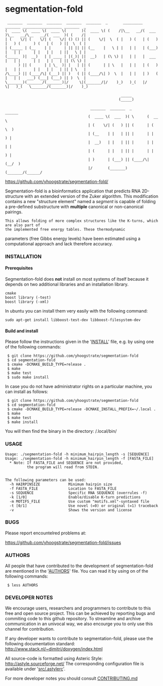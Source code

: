 # segmentation-fold #

	 _______  _______  _______  _______  _______  _       _________ _______ __________________ _______  _       
	(  ____ \(  ____ \(  ____ \(       )(  ____ \( (    /|\__   __/(  ___  )\__   __/\__   __/(  ___  )( (    /|
	| (    \/| (    \/| (    \/| () () || (    \/|  \  ( |   ) (   | (   ) |   ) (      ) (   | (   ) ||  \  ( |
	| (_____ | (__    | |      | || || || (__    |   \ | |   | |   | (___) |   | |      | |   | |   | ||   \ | |
	(_____  )|  __)   | | ____ | |(_)| ||  __)   | (\ \) |   | |   |  ___  |   | |      | |   | |   | || (\ \) |
	      ) || (      | | \_  )| |   | || (      | | \   |   | |   | (   ) |   | |      | |   | |   | || | \   |
	/\____) || (____/\| (___) || )   ( || (____/\| )  \  |   | |   | )   ( |   | |   ___) (___| (___) || )  \  |
	\_______)(_______/(_______)|/     \|(_______/|/    )_)   )_(   |/     \|   )_(   \_______/(_______)|/    )_)
	                                                                                                            
	                                                     _____                                                  
	                                                    (_____)                                                 
	                                                                                                            
	                                       _______  _______  _        ______                                    
	                                      (  ____ \(  ___  )( \      (  __  \                                   
	                                      | (    \/| (   ) || (      | (  \  )                                  
	                                      | (__    | |   | || |      | |   ) |                                  
	                                      |  __)   | |   | || |      | |   | |                                  
	                                      | (      | |   | || |      | |   ) |                                  
	                                      | )      | (___) || (____/\| (__/  )                                  
	                                      |/       (_______)(_______/(______/                                   

<https://github.com/yhoogstrate/segmentation-fold/>

Segmentation-fold is a bioinformatics application that predicts RNA 2D-structure
with an extended version of the Zuker algorithm. This modification contains a new "structure element"
named a *segment* is capable of folding a pre-defined substructure with **multiple** canonical
or non-canonical pairings.

	This allows folding of more complex structures like the K-turns, which are also part of
	the implemented free energy tables. These thermodynamic
parameters (free Gibbs energy levels) have been estimated using a
computational approach and lack therefore accuracy.


### INSTALLATION ###

#### Prerequisites ####

Segmentation-fold does **not** install on most systems of itself because
it depends on two additional libraries and an installation library.

	cmake
	boost library (-test)
	boost library (-xml)

In ubuntu you can install them very easily with the following command:

	sudo apt-get install libboost-test-dev libboost-filesystem-dev

#### Build and install ####

Please follow the instructions given in the '[INSTALL](https://github.com/yhoogstrate/segmentation-fold/blob/master/INSTALL)' file, e.g. by
using one of the following commands:

	 $ git clone https://github.com/yhoogstrate/segmentation-fold
	 $ cd segmentation-fold
	 $ cmake -DCMAKE_BUILD_TYPE=release .
	 $ make
	 $ make test
	 $ sudo make install

In case you do not have administrator rights on a particular machine, you can
install as follows:

	 $ git clone https://github.com/yhoogstrate/segmentation-fold
	 $ cd segmentation-fold
	 $ cmake -DCMAKE_BUILD_TYPE=release -DCMAKE_INSTALL_PREFIX=~/.local .
	 $ make
	 $ make test
	 $ make install

You will then find the binary in the directory:
	<home directory>/.local/bin/

### USAGE ###

	Usage: ./segmentation-fold -h minimum_hairpin_length -s [SEQUENCE]
	Usage: ./segmentation-fold -h minimum_hairpin_length -f [FASTA_FILE]
	  * Note: If FASTA_FILE and SEQUENCE are not provided,
			  the program will read from STDIN.


	The following parameters can be used:
	  -h HAIRPINSIZE             Minimum hairpin size
	  -f FASTA_FILE              Location to FASTA_FILE
	  -s SEQUENCE                Specific RNA SEQUENCE (overrules -f)
	  -k [1/0]                   Enable/disable K-turn predictions
	  -m MOTIFS_FILE             Use custom "motifs.xml"-syntaxed file
	  -t [0/1]                   Use novel (=0) or original (=1) traceback
	  -v                         Shows the version and license


### BUGS ###

Please report encountelred problems at:

<https://github.com/yhoogstrate/segmentation-fold/issues>


### AUTHORS ###

All people that have contributed to the development of segmentation-fold are
mentioned in the '[AUTHORS](https://github.com/yhoogstrate/segmentation-fold/blob/master/AUTHORS)' file. You can read it by using on of the
following commands:

	 $ less AUTHORS

### DEVELOPER NOTES ###

We encourage users, researchers and programmers to contribute to this
free and open source project. This can be achieved by reporting bugs and
commiting code to this github repository. To streamline and archive
communication in an univocal way, we also encourge you to only use this
channel for contribution.

If any developer wants to contribute to segmentation-fold, please use
the following documentation standard:
 <http://www.stack.nl/~dimitri/doxygen/index.html>

All source-code is formatted using Asteric Style:
 <http://astyle.sourceforge.net/>
The corresponding configuration file is available under
'[src/.astylerc](https://github.com/yhoogstrate/segmentation-fold/tree/master/share/.astylerc)'.

For more developer notes you should consult [CONTRIBUTING.md](https://github.com/yhoogstrate/segmentation-fold/blob/master/CONTRIBUTING.md)
